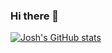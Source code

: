 ### Hi there 👋

<!--
**Bambalow28/Bambalow28** is a ✨ _special_ ✨ repository because its `README.md` (this file) appears on your GitHub profile.

Here are some ideas to get you started:

- 🔭 I’m currently working on Stock Me Up
- 🌱 I’m currently learning Flutter
- 💬 Ask me about Anythingggg!
- 📫 How to reach me: joshalanis28@gmail.com
- ⚡ Fun fact: Im very curious!
-->

[![Josh's GitHub stats](https://github-readme-stats.vercel.app/api?username=Bambalow28&show_icons=true&theme=radical)](https://github.com/anuraghazra/github-readme-stats)
